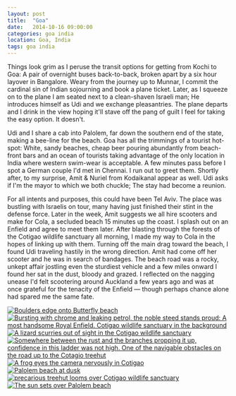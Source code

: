 ```yaml
---
layout: post
title:  "Goa"
date:   2014-10-16 09:00:00
categories: goa india
location: Goa, India
tags: goa india
---
```


Things look grim as I peruse the transit options for getting from Kochi to Goa: A pair of overnight buses back-to-back, broken apart by a six hour layover in Bangalore. Weary from the journey up to Munnar, I commit the cardinal sin of Indian sojourning and book a plane ticket. Later, as I squeeze on to the plane I am seated next to a clean-shaven Israeli man; He introduces himself as Udi and we exchange pleasantries. The plane departs and I drink in the view hoping it'll stave off the pang of guilt I feel for taking the easy option. It doesn't.

Udi and I share a cab into Palolem, far down the southern end of the state, making a bee-line for the beach. Goa has all the trimmings of a tourist hot-spot: White, sandy beaches, cheap beer pouring abundantly from beach-front bars and an ocean of tourists taking advantage of the only location in India where western swim-wear is acceptable. A few minutes pass before I spot a German couple I'd met in Chennai. I run out to greet them. Shortly after, to my surprise, Amit & Nuriel from Kodaikanal appear as well. Udi asks if I'm the mayor to which we both chuckle; The stay had become a reunion.

For all intents and purposes, this could have been Tel Aviv. The place was bustling with Israelis on tour, many having just finished their stint in the defense force. Later in the week, Amit suggests we all hire scooters and make for Cola, a secluded beach 15 minutes up the coast. I splash out on an Enfield and agree to meet them later. After blasting through the forests of the Cotigao wildlife sanctuary all morning, I made my way to Cola in the hopes of linking up with them. Turning off the main drag toward the beach, I found Udi traveling hastily in the wrong direction. Amit had come off her scooter and he was in search of bandages. The beach road was a rocky, unkept affair jostling even the sturdiest vehicle and a few miles onward I found her sat in the dust, bloody and grazed. I reflected on the nagging unease I'd felt scootering around Auckland a few years ago and was at once grateful for the tenacity of the Enfield — though perhaps chance alone had spared me the same fate.

<div class="post-image">
	<a href="/photography/2014-10-16-goa/1-full.jpg" target="_blank" title="Boulders edge onto Butterfly beach"><img src="/photography/2014-10-16-goa/1.jpg" alt="Boulders edge onto Butterfly beach" /></a>
</div>

<div class="post-image post-image--split">
	<a href="/photography/2014-10-16-goa/2-full.jpg" target="_blank" title="Bursting with chrome and leaking petrol, the noble steed stands proud: A most handsome Royal Enfield. Cotigao wildlife sanctuary in the background"><img src="/photography/2014-10-16-goa/2.jpg" alt="Bursting with chrome and leaking petrol, the noble steed stands proud: A most handsome Royal Enfield. Cotigao wildlife sanctuary in the background" /></a>
	<a href="/photography/2014-10-16-goa/3-full.jpg" target="_blank" title="A lizard scurries out of sight in the Cotigao wildlife sanctuary"><img src="/photography/2014-10-16-goa/3.jpg" alt="A lizard scurries out of sight in the Cotigao wildlife sanctuary" /></a>
</div>

<div class="post-image post-image--split">
	<a href="/photography/2014-10-16-goa/4-full.jpg" target="_blank" title="Somewhere between the rust and the branches propping it up, confidence in this ladder was not high. One of the navigable obstacles on the road up to the Cotagio treehut"><img src="/photography/2014-10-16-goa/4.jpg" alt="Somewhere between the rust and the branches propping it up, confidence in this ladder was not high. One of the navigable obstacles on the road up to the Cotagio treehut" /></a>
	<a href="/photography/2014-10-16-goa/5-full.jpg" target="_blank" title="A frog eyes the camera nervously in Cotigao"><img src="/photography/2014-10-16-goa/5.jpg" alt="A frog eyes the camera nervously in Cotigao" /></a>
</div>

<div class="post-image">
	<a href="/photography/2014-10-16-goa/6-full.jpg" target="_blank" title="Palolem beach at dusk"><img src="/photography/2014-10-16-goa/6.jpg" alt="Palolem beach at dusk" /></a>
</div>

<div class="post-image post-image--split">
	<a href="/photography/2014-10-16-goa/7-full.jpg" target="_blank" title="A precarious treehut looms over Cotigao wildlife sanctuary"><img src="/photography/2014-10-16-goa/7.jpg" alt=" precarious treehut looms over Cotigao wildlife sanctuary" /></a>
	<a href="/photography/2014-10-16-goa/8-full.jpg" target="_blank" title="The sun sets over Palolem beach"><img src="/photography/2014-10-16-goa/8.jpg" alt="The sun sets over Palolem beach" /></a>
</div>